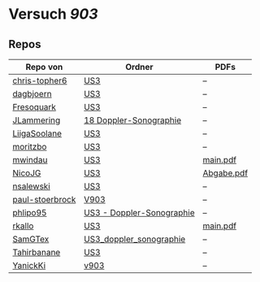 # Versuch *903*

## Repos

|                 Repo von                 |                                                       Ordner                                                        |                                                               PDFs                                                               |
|------------------------------------------|---------------------------------------------------------------------------------------------------------------------|----------------------------------------------------------------------------------------------------------------------------------|
|[chris-topher6](../repo/chris-topher6)    |[US3](https://github.com/chris-topher6/Anfaenger-Praktikum/tree/master/US3)                                          |–                                                                                                                                 |
|[dagbjoern](../repo/dagbjoern)            |[US3](https://github.com/dagbjoern/AP-Physik/tree/master/US3)                                                        |–                                                                                                                                 |
|[Fresoquark](../repo/Fresoquark)          |[US3](https://github.com/Fresoquark/Anfaengerpraktikum/tree/master/US3)                                              |–                                                                                                                                 |
|[JLammering](../repo/JLammering)          |[18 Doppler-Sonographie](https://github.com/JLammering/Physikalisches-Praktikum/tree/master/18%20Doppler-Sonographie)|–                                                                                                                                 |
|[LiigaSoolane](../repo/LiigaSoolane)      |[US3](https://github.com/LiigaSoolane/Paktikum-mit-dem-Teufel/tree/main/US3)                                         |–                                                                                                                                 |
|[moritzbo](../repo/moritzbo)              |[US3](https://github.com/moritzbo/anfaenger_praktikum/tree/main/US3)                                                 |–                                                                                                                                 |
|[mwindau](../repo/mwindau)                |[US3](https://github.com/mwindau/praktikum/tree/master/US3)                                                          |[main.pdf](https://docs.google.com/viewer?url=https://raw.githubusercontent.com/mwindau/praktikum/master/US3/main.pdf)            |
|[NicoJG](../repo/NicoJG)                  |[US3](https://github.com/NicoJG/Anfaengerpraktikum/tree/master/US3)                                                  |[Abgabe.pdf](https://docs.google.com/viewer?url=https://raw.githubusercontent.com/NicoJG/Anfaengerpraktikum/master/US3/Abgabe.pdf)|
|[nsalewski](../repo/nsalewski)            |[US3](https://github.com/nsalewski/laboratory/tree/master/US3)                                                       |–                                                                                                                                 |
|[paul-stoerbrock](../repo/paul-stoerbrock)|[V903](https://github.com/paul-stoerbrock/Praktikum/tree/master/V903)                                                |–                                                                                                                                 |
|[phlipo95](../repo/phlipo95)              |[US3 - Doppler-Sonographie](https://github.com/phlipo95/AP-Praktikum/tree/master/US3%20-%20Doppler-Sonographie)      |–                                                                                                                                 |
|[rkallo](../repo/rkallo)                  |[US3](https://github.com/rkallo/APWS1718/tree/master/US3)                                                            |[main.pdf](https://docs.google.com/viewer?url=https://raw.githubusercontent.com/rkallo/APWS1718/master/US3/main.pdf)              |
|[SamGTex](../repo/SamGTex)                |[US3_doppler_sonographie](https://github.com/SamGTex/Physik_Praktikum_Samuel_Max/tree/master/US3_doppler_sonographie)|–                                                                                                                                 |
|[Tahirbanane](../repo/Tahirbanane)        |[US3](https://github.com/Tahirbanane/AP/tree/main/US3)                                                               |–                                                                                                                                 |
|[YanickKi](../repo/YanickKi)              |[v903](https://github.com/YanickKi/AP_T_Y/tree/main/v903)                                                            |–                                                                                                                                 |
